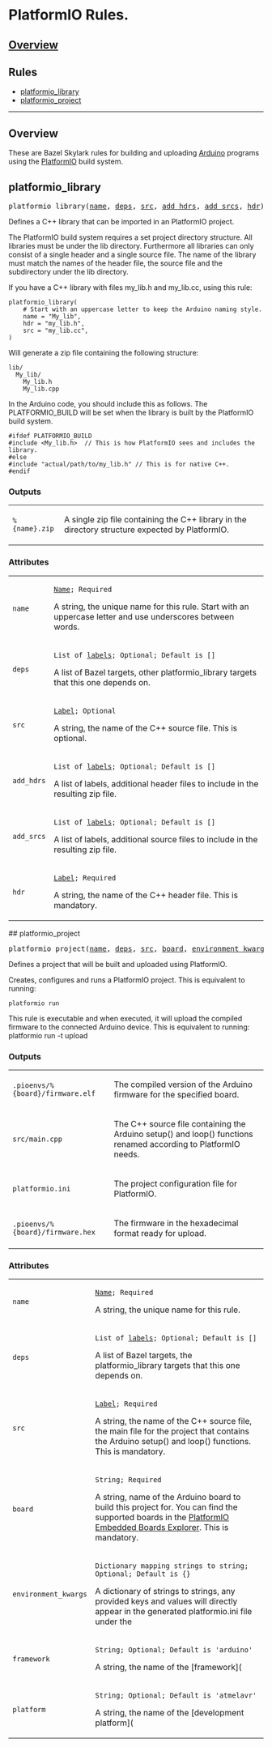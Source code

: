 
<!---
Documentation generated by Skydoc
-->
<h1>PlatformIO Rules.</h1>


<nav class="toc">
  <h2><a href="#overview">Overview</a></h2>
  <h2>Rules</h2>
  <ul>
    <li><a href="#platformio_library">platformio_library</a></li>
    <li><a href="#platformio_project">platformio_project</a></li>
  </ul>
</nav>
<hr>

<a name="overview"></a>
## Overview

These are Bazel Skylark rules for building and uploading
[Arduino](https://www.arduino.cc/) programs using the
[PlatformIO](http://platformio.org/) build system.

<a name="platformio_library"></a>
## platformio_library

<pre>
platformio_library(<a href="#platformio_library.name">name</a>, <a href="#platformio_library.deps">deps</a>, <a href="#platformio_library.src">src</a>, <a href="#platformio_library.add_hdrs">add_hdrs</a>, <a href="#platformio_library.add_srcs">add_srcs</a>, <a href="#platformio_library.hdr">hdr</a>)
</pre>

Defines a C++ library that can be imported in an PlatformIO project.

The PlatformIO build system requires a set project directory structure. All
libraries must be under the lib directory. Furthermore all libraries can only
consist of a single header and a single source file. The name of the library
must match the names of the header file, the source file and the subdirectory
under the lib directory.

If you have a C++ library with files my_lib.h and my_lib.cc, using this rule:
```
platformio_library(
    # Start with an uppercase letter to keep the Arduino naming style.
    name = "My_lib",
    hdr = "my_lib.h",
    src = "my_lib.cc",
)
```

Will generate a zip file containing the following structure:
```
lib/
  My_lib/
    My_lib.h
    My_lib.cpp
```

In the Arduino code, you should include this as follows. The PLATFORMIO_BUILD
will be set when the library is built by the PlatformIO build system.
```
#ifdef PLATFORMIO_BUILD
#include <My_lib.h>  // This is how PlatformIO sees and includes the library.
#else
#include "actual/path/to/my_lib.h" // This is for native C++.
#endif
```


<a name="platformio_library_outputs"></a>
### Outputs


<table class="params-table">
  <colgroup>
    <col class="col-param" />
    <col class="col-description" />
  </colgroup>
  <tbody>
    <tr>
      <td><code>%{name}.zip</code></td>
      <td>
        <p>A single zip file containing the C++ library in the directory structure
expected by PlatformIO.</p>
      </td>
    </tr>
  </tbody>
</table>

<a name="platformio_library_args"></a>
### Attributes


<table class="params-table">
  <colgroup>
    <col class="col-param" />
    <col class="col-description" />
  </colgroup>
  <tbody>
    <tr id="platformio_library.name">
      <td><code>name</code></td>
      <td>
        <p><code><a href="https://bazel.build/docs/build-ref.html#name">Name</a>; Required</code></p>
        <p>A string, the unique name for this rule. Start with an uppercase letter
and use underscores between words.</p>
      </td>
    </tr>
    <tr id="platformio_library.deps">
      <td><code>deps</code></td>
      <td>
        <p><code>List of <a href="https://bazel.build/docs/build-ref.html#labels">labels</a>; Optional; Default is []</code></p>
        <p>A list of Bazel targets, other platformio_library targets that this one
depends on.</p>
      </td>
    </tr>
    <tr id="platformio_library.src">
      <td><code>src</code></td>
      <td>
        <p><code><a href="https://bazel.build/docs/build-ref.html#labels">Label</a>; Optional</code></p>
        <p>A string, the name of the C++ source file. This is optional.</p>
      </td>
    </tr>
    <tr id="platformio_library.add_hdrs">
      <td><code>add_hdrs</code></td>
      <td>
        <p><code>List of <a href="https://bazel.build/docs/build-ref.html#labels">labels</a>; Optional; Default is []</code></p>
        <p>A list of labels, additional header files to include in the
resulting zip file.</p>
      </td>
    </tr>
    <tr id="platformio_library.add_srcs">
      <td><code>add_srcs</code></td>
      <td>
        <p><code>List of <a href="https://bazel.build/docs/build-ref.html#labels">labels</a>; Optional; Default is []</code></p>
        <p>A list of labels, additional source files to include in the
resulting zip file.</p>
      </td>
    </tr>
    <tr id="platformio_library.hdr">
      <td><code>hdr</code></td>
      <td>
        <p><code><a href="https://bazel.build/docs/build-ref.html#labels">Label</a>; Required</code></p>
        <p>A string, the name of the C++ header file. This is mandatory.</p>
      </td>
    </tr>
  </tbody>
</table>
<a name="platformio_project"></a>
## platformio_project

<pre>
platformio_project(<a href="#platformio_project.name">name</a>, <a href="#platformio_project.deps">deps</a>, <a href="#platformio_project.src">src</a>, <a href="#platformio_project.board">board</a>, <a href="#platformio_project.environment_kwargs">environment_kwargs</a>, <a href="#platformio_project.framework">framework</a>, <a href="#platformio_project.platform">platform</a>)
</pre>

Defines a project that will be built and uploaded using PlatformIO.

Creates, configures and runs a PlatformIO project. This is equivalent to running:
```
platformio run
```

This rule is executable and when executed, it will upload the compiled firmware
to the connected Arduino device. This is equivalent to running:
platformio run -t upload


<a name="platformio_project_outputs"></a>
### Outputs


<table class="params-table">
  <colgroup>
    <col class="col-param" />
    <col class="col-description" />
  </colgroup>
  <tbody>
    <tr>
      <td><code>.pioenvs/%{board}/firmware.elf</code></td>
      <td>
        <p>The compiled version of the Arduino firmware for the specified
board.</p>
      </td>
    </tr>
    <tr>
      <td><code>src/main.cpp</code></td>
      <td>
        <p>The C++ source file containing the Arduino setup() and loop()
functions renamed according to PlatformIO needs.</p>
      </td>
    </tr>
    <tr>
      <td><code>platformio.ini</code></td>
      <td>
        <p>The project configuration file for PlatformIO.</p>
      </td>
    </tr>
    <tr>
      <td><code>.pioenvs/%{board}/firmware.hex</code></td>
      <td>
        <p>The firmware in the hexadecimal format ready for upload.</p>
      </td>
    </tr>
  </tbody>
</table>

<a name="platformio_project_args"></a>
### Attributes


<table class="params-table">
  <colgroup>
    <col class="col-param" />
    <col class="col-description" />
  </colgroup>
  <tbody>
    <tr id="platformio_project.name">
      <td><code>name</code></td>
      <td>
        <p><code><a href="https://bazel.build/docs/build-ref.html#name">Name</a>; Required</code></p>
        <p>A string, the unique name for this rule.</p>
      </td>
    </tr>
    <tr id="platformio_project.deps">
      <td><code>deps</code></td>
      <td>
        <p><code>List of <a href="https://bazel.build/docs/build-ref.html#labels">labels</a>; Optional; Default is []</code></p>
        <p>A list of Bazel targets, the platformio_library targets that this one
depends on.</p>
      </td>
    </tr>
    <tr id="platformio_project.src">
      <td><code>src</code></td>
      <td>
        <p><code><a href="https://bazel.build/docs/build-ref.html#labels">Label</a>; Required</code></p>
        <p>A string, the name of the C++ source file, the main file for the project
that contains the Arduino setup() and loop() functions. This is mandatory.</p>
      </td>
    </tr>
    <tr id="platformio_project.board">
      <td><code>board</code></td>
      <td>
        <p><code>String; Required</code></p>
        <p>A string, name of the Arduino board to build this project for. You can
find the supported boards in the
<a href="http://platformio.org/boards">PlatformIO Embedded Boards Explorer</a>. This is
mandatory.</p>
      </td>
    </tr>
    <tr id="platformio_project.environment_kwargs">
      <td><code>environment_kwargs</code></td>
      <td>
        <p><code>Dictionary mapping strings to string; Optional; Default is {}</code></p>
        <p>A dictionary of strings to strings, any provided keys and
values will directly appear in the generated platformio.ini file under the</p>
      </td>
    </tr>
    <tr id="platformio_project.framework">
      <td><code>framework</code></td>
      <td>
        <p><code>String; Optional; Default is 'arduino'</code></p>
        <p>A string, the name of the
[framework](</p>
      </td>
    </tr>
    <tr id="platformio_project.platform">
      <td><code>platform</code></td>
      <td>
        <p><code>String; Optional; Default is 'atmelavr'</code></p>
        <p>A string, the name of the
[development platform](</p>
      </td>
    </tr>
  </tbody>
</table>
